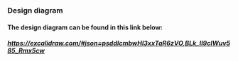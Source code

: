 ### Design diagram
#### The design diagram can be found in this link below:
##### https://excalidraw.com/#json=psddIcmbwHI3xxTqR6zVO,BLk_II9clWuv585_Rmx5cw